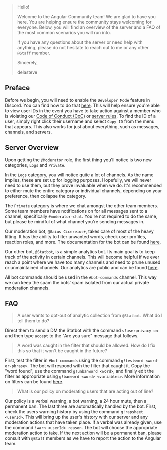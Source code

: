 > Hello!
>
> Welcome to the Angular Community team! We are glad to have you here. You are
> helping ensure the community stays welcoming for everyone. Below, you will
> find an overview of the server and a FAQ of the most common scenarios you will
> run into.
>
> If you have any questions about the server or need help with anything, please
> do not hesitate to reach out to me or any other `@Staff` member.
>
> Sincerely,
>
> delasteve

## Preface

Before we begin, you will need to enable the `Developer Mode` feature in Discord.
You can find how to do that [here][discord-developer-mode]. This will help ensure
you're able to view user IDs in the event you have to take action against a member
who is violating our [Code of Conduct (CoC)](../CODE_OF_CONDUCT.md) or
[server rules](../README.md). To find the ID of a user, simply right click their
username and select `Copy ID` from the menu that appears. This also works for just
about everything, such as messages, channels, and servers.

## Server Overview

Upon getting the `@Moderator` role, the first thing you'll notice is two new
categories, `Logs` and `Private`.

In the `Logs` category, you will notice quite a lot of channels. As the name implies,
these are set up for logging purposes. Hopefully, we will never need
to use them, but they prove invaluable when we do. It's recommended to either mute
the entire category or individual channels, depending on your preference, then
collapse the category.

The `Private` category is where we chat amongst the other team members. Some team
members have notifications on for all messages sent to a channel, specifically
`#moderator-chat`. You're not required to do the same, but please be mindful of what
channel you're sending messages in.

Our moderation bot, `@Gaius Cicereius+`, takes care of most of the heavy lifting. It
has the ability to filter unwanted words, check user profiles, reaction roles, and
more. The documentation for the bot can be found [here][gaius-documentation].

Our other bot, `@Statbot`, is a simple analytics bot. Its main goal is to keep track
of the activity in certain channels. This will become helpful if we ever reach a
point where we have too many channels and need to prune unused or unmaintained channels. Our analytics are public and can be found [here][statbot-analytics].

All bot commands should be used in the `#bot-commands` channel. This way we can
keep the spam the bots' spam isolated from our actual private moderation channels.

## FAQ

> A user wants to opt-out of analytic collection from `@Statbot`. What do I tell them
> to do?

Direct them to send a DM the Statbot with the command `s?userprivacy on` and then
type `accept` to the "Are you sure" message that follows.

> A word was caught in the filter that should be allowed. How do I fix this so that
> it won't be caught in the future?

First, test the filter in `#bot-commands` using the command
`g!testword <word-or-phrase>`. The bot will respond with the filter that caught it.
Copy the "word found", use the command `g!unbanword <word>`, and finally edit the
filter as appropriate using `g!banword <word> <variables>`. More information on
filters can be found [here][gaius-ban-word].

> What is our policy on moderating users that are acting out of line?

Our policy is a verbal warning, a bot warning, a 24 hour mute, then a
permanent ban. The last three are automatically handled by the bot. First, check
the users warning history by using the command `g!rapsheet <userId>`. This will
bring up the user's history with our server and any moderation actions that have
taken place. If a verbal was already given, use the command `!warn <userId> reason`.
The bot will choose the appropriate moderation action to take. If the next action
will be a permanent ban, please consult with `@Staff` members as we have to report
the action to the Angular team.

<!--
References
-->

[discord-developer-mode]: https://support.discord.com/hc/en-us/articles/206346498-Where-can-I-find-my-User-Server-Message-ID-
[gaius-documentation]: https://docs.gaiusbot.me/books/gaius
[gaius-ban-word]: https://docs.gaiusbot.me/books/gaius/page/banned-words
[statbot-analytics]: https://statbot.net/dashboard/748677963142135818
